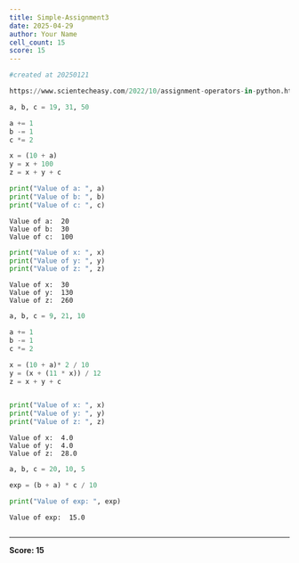 ```yaml
---
title: Simple-Assignment3
date: 2025-04-29
author: Your Name
cell_count: 15
score: 15
---
```


```python
#created at 20250121
```


```python
https://www.scientecheasy.com/2022/10/assignment-operators-in-python.html/
```


```python
a, b, c = 19, 31, 50
```


```python
a += 1
b -= 1
c *= 2
```


```python
x = (10 + a)
y = x + 100
z = x + y + c
```


```python
print("Value of a: ", a)
print("Value of b: ", b)
print("Value of c: ", c)

```

    Value of a:  20
    Value of b:  30
    Value of c:  100



```python
print("Value of x: ", x)
print("Value of y: ", y)
print("Value of z: ", z)
```

    Value of x:  30
    Value of y:  130
    Value of z:  260



```python
a, b, c = 9, 21, 10
```


```python
a += 1
b -= 1
c *= 2
```


```python
x = (10 + a)* 2 / 10
y = (x + (11 * x)) / 12
z = x + y + c
```


```python

print("Value of x: ", x)
print("Value of y: ", y)
print("Value of z: ", z)
```

    Value of x:  4.0
    Value of y:  4.0
    Value of z:  28.0



```python
a, b, c = 20, 10, 5
```


```python
exp = (b + a) * c / 10
```


```python
print("Value of exp: ", exp)
```

    Value of exp:  15.0



```python

```


---
**Score: 15**